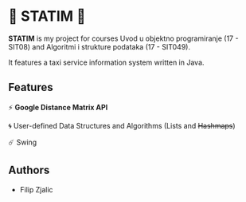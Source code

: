 # **:oncoming_taxi: STATIM :oncoming_taxi:**

**STATIM** is my project for courses Uvod u objektno programiranje (17 - SIT08) and Algoritmi i strukture podataka (17 - SIT049).

It features a taxi service information system written in Java.

## Features
:zap: **Google Distance Matrix API**

:cyclone: User-defined Data Structures and Algorithms (Lists and ~~Hashmaps~~)

:comet: Swing

## Authors
- Filip Zjalic